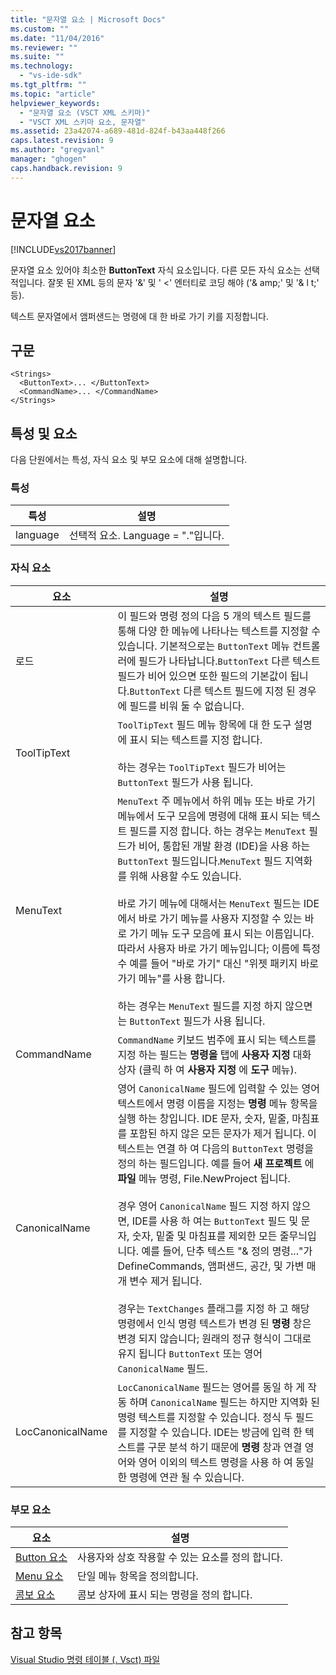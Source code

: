 ```yaml
---
title: "문자열 요소 | Microsoft Docs"
ms.custom: ""
ms.date: "11/04/2016"
ms.reviewer: ""
ms.suite: ""
ms.technology: 
  - "vs-ide-sdk"
ms.tgt_pltfrm: ""
ms.topic: "article"
helpviewer_keywords: 
  - "문자열 요소 (VSCT XML 스키마)"
  - "VSCT XML 스키마 요소, 문자열"
ms.assetid: 23a42074-a689-481d-824f-b43aa448f266
caps.latest.revision: 9
ms.author: "gregvanl"
manager: "ghogen"
caps.handback.revision: 9
---
```

# 문자열 요소
[!INCLUDE[vs2017banner](../code-quality/includes/vs2017banner.md)]

문자열 요소 있어야 최소한 **ButtonText** 자식 요소입니다. 다른 모든 자식 요소는 선택적입니다. 잘못 된 XML 등의 문자 '&' 및 ' \<' 엔터티로 코딩 해야 \('& amp;' 및 '& l t;' 등\).  
  
 텍스트 문자열에서 앰퍼샌드는 명령에 대 한 바로 가기 키를 지정합니다.  
  
## 구문  
  
```  
<Strings>  
  <ButtonText>... </ButtonText>  
  <CommandName>... </CommandName>  
</Strings>  
```  
  
## 특성 및 요소  
 다음 단원에서는 특성, 자식 요소 및 부모 요소에 대해 설명합니다.  
  
### 특성  
  
|특성|설명|  
|--------|--------|  
|language|선택적 요소. Language \= "."입니다.|  
  
### 자식 요소  
  
|요소|설명|  
|--------|--------|  
|로드|이 필드와 명령 정의 다음 5 개의 텍스트 필드를 통해 다양 한 메뉴에 나타나는 텍스트를 지정할 수 있습니다. 기본적으로는 `ButtonText` 메뉴 컨트롤러에 필드가 나타납니다.`ButtonText` 다른 텍스트 필드가 비어 있으면 또한 필드의 기본값이 됩니다.`ButtonText` 다른 텍스트 필드에 지정 된 경우에 필드를 비워 둘 수 없습니다.|  
|ToolTipText|`ToolTipText` 필드 메뉴 항목에 대 한 도구 설명에 표시 되는 텍스트를 지정 합니다.<br /><br /> 하는 경우는 `ToolTipText` 필드가 비어는 `ButtonText` 필드가 사용 됩니다.|  
|MenuText|`MenuText` 주 메뉴에서 하위 메뉴 또는 바로 가기 메뉴에서 도구 모음에 명령에 대해 표시 되는 텍스트 필드를 지정 합니다. 하는 경우는 `MenuText` 필드가 비어, 통합된 개발 환경 \(IDE\)을 사용 하는 `ButtonText` 필드입니다.`MenuText` 필드 지역화를 위해 사용할 수도 있습니다.<br /><br /> 바로 가기 메뉴에 대해서는 `MenuText` 필드는 IDE에서 바로 가기 메뉴를 사용자 지정할 수 있는 바로 가기 메뉴 도구 모음에 표시 되는 이름입니다. 따라서 사용자 바로 가기 메뉴입니다; 이름에 특정 수 예를 들어 "바로 가기" 대신 "위젯 패키지 바로 가기 메뉴"를 사용 합니다.<br /><br /> 하는 경우는 `MenuText` 필드를 지정 하지 않으면는 `ButtonText` 필드가 사용 됩니다.|  
|CommandName|`CommandName` 키보드 범주에 표시 되는 텍스트를 지정 하는 필드는 **명령을** 탭에 **사용자 지정** 대화 상자 \(클릭 하 여 **사용자 지정** 에 **도구** 메뉴\).|  
|CanonicalName|영어 `CanonicalName` 필드에 입력할 수 있는 영어 텍스트에서 명령 이름을 지정는 **명령** 메뉴 항목을 실행 하는 창입니다. IDE 문자, 숫자, 밑줄, 마침표를 포함된 하지 않은 모든 문자가 제거 됩니다. 이 텍스트는 연결 하 여 다음의 `ButtonText` 명령을 정의 하는 필드입니다. 예를 들어 **새 프로젝트** 에 **파일** 메뉴 명령, File.NewProject 됩니다.<br /><br /> 경우 영어 `CanonicalName` 필드 지정 하지 않으면, IDE를 사용 하 여는 `ButtonText` 필드 및 문자, 숫자, 밑줄 및 마침표를 제외한 모든 줄무늬입니다. 예를 들어, 단추 텍스트 "& 정의 명령..."가 DefineCommands, 앰퍼샌드, 공간, 및 가변 매개 변수 제거 됩니다.<br /><br /> 경우는 `TextChanges` 플래그를 지정 하 고 해당 명령에서 인식 명령 텍스트가 변경 된 **명령** 창은 변경 되지 않습니다; 원래의 정규 형식이 그대로 유지 됩니다 `ButtonText` 또는 영어 `CanonicalName` 필드.|  
|LocCanonicalName|`LocCanonicalName` 필드는 영어를 동일 하 게 작동 하며 `CanonicalName` 필드는 하지만 지역화 된 명령 텍스트를 지정할 수 있습니다. 정식 두 필드를 지정할 수 있습니다. IDE는 방금에 입력 한 텍스트를 구문 분석 하기 때문에 **명령** 창과 연결 영어와 영어 이외의 텍스트 명령을 사용 하 여 동일한 명령에 연관 될 수 있습니다.|  
  
### 부모 요소  
  
|요소|설명|  
|--------|--------|  
|[Button 요소](../extensibility/button-element.md)|사용자와 상호 작용할 수 있는 요소를 정의 합니다.|  
|[Menu 요소](../extensibility/menu-element.md)|단일 메뉴 항목을 정의합니다.|  
|[콤보 요소](../extensibility/combo-element.md)|콤보 상자에 표시 되는 명령을 정의 합니다.|  
  
## 참고 항목  
 [Visual Studio 명령 테이블 \(. Vsct\) 파일](../extensibility/internals/visual-studio-command-table-dot-vsct-files.md)